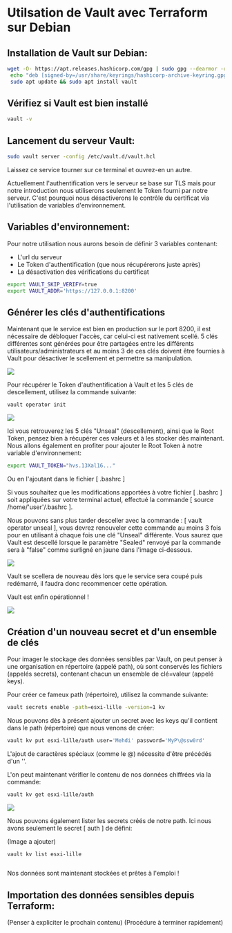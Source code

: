 # Utilsation de Vault avec Terraform sur Debian

## Installation de Vault sur Debian:

```Bash
wget -O- https://apt.releases.hashicorp.com/gpg | sudo gpg --dearmor -o /usr/share/keyrings/hashicorp-archive-keyring.gpg
 echo "deb [signed-by=/usr/share/keyrings/hashicorp-archive-keyring.gpg] https://apt.releases.hashicorp.com $(lsb_release -cs) main" | sudo tee /etc/apt/sources.list.d/hashicorp.list
 sudo apt update && sudo apt install vault
```
## Vérifiez si Vault est bien installé

```Bash
vault -v
```

## Lancement du serveur Vault:

```Bash
sudo vault server -config /etc/vault.d/vault.hcl
```

 Laissez ce service tourner sur ce terminal et ouvrez-en un autre.

Actuellement l'authentification vers le serveur se base sur TLS mais pour notre introduction nous utiliserons seulement le Token fourni par notre serveur. C'est pourquoi nous désactiverons le contrôle du certificat via l'utilisation de variables d'environnement. 

## Variables d'environnement:

Pour notre utilisation nous aurons besoin de définir 3 variables contenant:
  * L'url du serveur
  * Le Token d'authentification (que nous récupérerons juste après)
  * La désactivation des vérifications du certificat

```Bash
export VAULT_SKIP_VERIFY=true
export VAULT_ADDR='https://127.0.0.1:8200'
```

## Générer les clés d'authentifications

Maintenant que le service est bien en production sur le port 8200, il est nécessaire de débloquer l'accès, car celui-ci est nativement scellé. 5 clés différentes sont générées pour être partagées entre les différents utilisateurs/administrateurs et au moins 3 de ces clés doivent être fournies à Vault pour désactiver le scellement et permettre sa manipulation.

<p>
  <img src="http://93.90.205.194/github/terraform/vault/unseal_img.png" />
</p>

Pour récupérer le Token d'authentification à Vault et les 5 clés de descellement, utilisez la commande suivante:

```Bash
vault operator init
```

<p>
 <img src="https://media.licdn.com/dms/image/D4E12AQFfnQPN-r4r6Q/article-inline_image-shrink_1500_2232/0/1687962613611?e=1694044800&v=beta&t=8YipukfaIUGLaN4n3CAL8nf0bP6R1EcqgN6u5sxoIfI">
</p>

Ici vous retrouverez les 5 clés "Unseal" (descellement), ainsi que le Root Token, pensez bien à récupérer ces valeurs et à les stocker dès maintenant. Nous allons également en profiter pour ajouter le Root Token à notre variable d'environnement:

```Bash
export VAULT_TOKEN="hvs.13Xal16..."
```
Ou en l'ajoutant dans le fichier [ .bashrc ]


Si vous souhaitez que les modifications apportées à votre fichier [ .bashrc ] soit appliquées sur votre terminal actuel, effectué la commande [ source /home/'user'/.bashrc ].


Nous pouvons sans plus tarder desceller avec la commande : [ vault operator unseal ], vous devrez renouveler cette commande au moins 3 fois pour en utilisant à chaque fois une clé "Unseal" différente. Vous saurez que Vault est descellé lorsque le paramètre "Sealed" renvoyé par la commande sera à "false" comme surligné en jaune dans l'image ci-dessous.

<p>
 <img src="https://media.licdn.com/dms/image/D4E12AQFTjmHLVP6p-g/article-inline_image-shrink_1500_2232/0/1687964035068?e=1694044800&v=beta&t=JPitwE8UB3C6Eo0DKADs9T2HfXDpUmoR4QNUVvCR3YY" />
</p>
 Vault se scellera de nouveau dès lors que le service sera coupé puis redémarré, il faudra donc recommencer cette opération.

Vault est enfin opérationnel ! 
<p>
 <img src="https://media.licdn.com/dms/image/D4E12AQG7tasw5uvSOg/article-inline_image-shrink_1500_2232/0/1688070733890?e=1694044800&v=beta&t=sUahibcXqhCU3jLtWirz_WBcb2Rp-592Cd2AR6_YD9s" />
</p>

## Création d'un nouveau secret et d'un ensemble de clés

Pour imager le stockage des données sensibles par Vault, on peut penser à une organisation en répertoire (appelé path), où sont conservés les fichiers (appelés secrets), contenant chacun un ensemble de clé=valeur (appelé keys).

Pour créer ce fameux path (répertoire), utilisez la commande suivante:
```Bash
vault secrets enable -path=esxi-lille -version=1 kv
```
Nous pouvons dès à présent ajouter un secret avec les keys qu'il contient dans le path (répertoire) que nous venons de créer:
```Bash
vault kv put esxi-lille/auth user='Mehdi' password='MyP\@ssw0rd'
```
 L'ajout de caractères spéciaux (comme le @) nécessite d'être précédés d'un '\'.

L'on peut maintenant vérifier le contenu de nos données chiffrées via la commande: 
```Bash
vault kv get esxi-lille/auth
```

<p>
 <img src="https://media.licdn.com/dms/image/D4E12AQFZ8Xwfl0El_w/article-inline_image-shrink_1500_2232/0/1688071815916?e=1694044800&v=beta&t=sk4w2hbWkmUMkopronM74Zgglk6IoNIppoKapkw1yJE" />
</p>

Nous pouvons également lister les secrets créés de notre path. Ici nous avons seulement le secret [ auth ] de défini:

(Image a ajouter)

```Bash
vault kv list esxi-lille
```
<p>
 <img src="">
</p>

Nos données sont maintenant stockées et prêtes à l'emploi !

## Importation des données sensibles depuis Terraform:

(Penser à expliciter le prochain contenu)
(Procédure à terminer rapidement)
